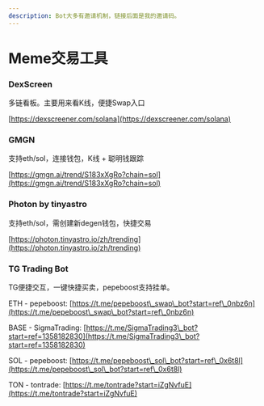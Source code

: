 ```yaml
---
description: Bot大多有邀请机制，链接后面是我的邀请码。
---
```


# Meme交易工具

### DexScreen

多链看板。主要用来看K线，便捷Swap入口

[https://dexscreener.com/solana](https://dexscreener.com/solana)

### GMGN

支持eth/sol，连接钱包，K线 + 聪明钱跟踪

[https://gmgn.ai/trend/S183xXgRo?chain=sol](https://gmgn.ai/trend/S183xXgRo?chain=sol)

### Photon by tinyastro

支持eth/sol，需创建新degen钱包，快捷交易

[https://photon.tinyastro.io/zh/trending](https://photon.tinyastro.io/zh/trending)

### TG Trading Bot

TG便捷交互，一键快捷买卖，pepeboost支持挂单。

ETH - pepeboost: [https://t.me/pepeboost\_swap\_bot?start=ref\_0nbz6n](https://t.me/pepeboost\_swap\_bot?start=ref\_0nbz6n)

BASE - SigmaTrading: [https://t.me/SigmaTrading3\_bot?start=ref=1358182830](https://t.me/SigmaTrading3\_bot?start=ref=1358182830)

SOL - pepeboost: [https://t.me/pepeboost\_sol\_bot?start=ref\_0x6t8l](https://t.me/pepeboost\_sol\_bot?start=ref\_0x6t8l)

TON - tontrade: [https://t.me/tontrade?start=iZgNvfuE](https://t.me/tontrade?start=iZgNvfuE)



